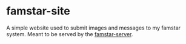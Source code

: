 # famstar-site

A simple website used to submit images and messages to my famstar system. Meant to be served by the [famstar-server](https://github.com/AnActualEmerald/famstar-server).
